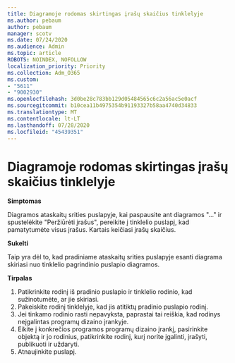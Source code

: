 ```yaml
---
title: Diagramoje rodomas skirtingas įrašų skaičius tinklelyje
ms.author: pebaum
author: pebaum
manager: scotv
ms.date: 07/24/2020
ms.audience: Admin
ms.topic: article
ROBOTS: NOINDEX, NOFOLLOW
localization_priority: Priority
ms.collection: Adm_O365
ms.custom:
- "5611"
- "9002930"
ms.openlocfilehash: 3d0be28c783bb129d05484565c6c2a56ac5e0acf
ms.sourcegitcommit: b10cea11b4975354b91193327b58aa4740d34833
ms.translationtype: MT
ms.contentlocale: lt-LT
ms.lasthandoff: 07/28/2020
ms.locfileid: "45439351"
---
```

# <a name="chart-shows-different-number-of-records-in-grid"></a>Diagramoje rodomas skirtingas įrašų skaičius tinklelyje

**Simptomas**

Diagramos ataskaitų srities puslapyje, kai paspausite ant diagramos "..." ir spustelėkite "Peržiūrėti įrašus", pereikite į tinklelio puslapį, kad pamatytumėte visus įrašus. Kartais keičiasi įrašų skaičius.

**Sukelti**

Taip yra dėl to, kad pradiniame ataskaitų srities puslapyje esanti diagrama skiriasi nuo tinklelio pagrindinio puslapio diagramos.  

**Tirpalas**

1. Patikrinkite rodinį iš pradinio puslapio ir tinklelio rodinio, kad sužinotumėte, ar jie skiriasi.
2. Pakeiskite rodinį tinklelyje, kad jis atitiktų pradinio puslapio rodinį.
3. Jei tinkamo rodinio rasti nepavyksta, paprastai tai reiškia, kad rodinys neįgalintas programų dizaino įrankyje.
4. Eikite į konkrečios programos programų dizaino įrankį, pasirinkite objektą ir jo rodinius, patikrinkite rodinį, kurį norite įgalinti, įrašyti, publikuoti ir uždaryti.
5. Atnaujinkite puslapį.
